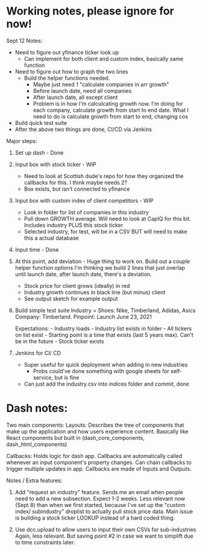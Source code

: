 # Working notes, please ignore for now!

Sept 12 Notes:
- Need to figure out yfinance ticker look up
    - Can implement for both client and custom index, basically same function
- Need to figure out how to graph the two lines
    - Build the helper functions needed. 
        - Maybe just need 1 "calculate companies in arr growth" 
        - Before launch date, need all companies 
        - After launch date, all except client 
        - Problem is in how I'm calculcating growth now. I'm doing 
        for each company, calculate growth from start to end date.
        What I need to do is calculate growth from start to end, changing cos
- Build quick test suite
- After the above two things are done, CI/CD via Jenkins

Major steps:
1. Set up dash - Done

2. Input box with stock ticker - WIP
    - Need to look at Scottish dude's repo for how they organized
    the callbacks for this. I think maybe needs 2? 
    - Box exists, but isn't connected to yfinance

3. Input box with custom index of client competitors - WIP
    - Look in folder for list of companies in this industry 
    - Pull down GROWTH average. Will need to look at CapIQ for this bit. Includes industry PLUS this stock ticker
    - Selected industry, for test, will be in a CSV BUT will need to make this a actual database 

4. Input time - Done 

5. At this point, add deviation - Huge thing to work on. 
Build out a couple helper function options 
I'm thinking we build 2 lines that just overlap until launch date,
after launch date, there's a deviation. 
    - Stock price for client grows (ideally) in red
    - Industry growth continues in black line (but minus) client 
    - See output sketch for example output

6. Build simple test suite 
    Industry = Shoes: Nike, Timberland, Adidas, Asics
    Company: Timberland. 
    Pinpoint: Launch June 23, 2021  

    Expectations:
        - Industry loads
            - Industry list exists in folder 
            - All tickers on list exist 
        - Starting point is a time that exists (last 5 years max). Can't be in the future
        - Stock ticker exists 

7. Jenkins for CI/ CD
    - Super useful for quick deployment when adding in new industries
        - Probs could've done something with google sheets for self-service, 
        but is fine 
    - Can just add the industry.csv into indices folder and commit, done 


# Dash notes:
Two main components:
Layouts: Describes the tree of components that make up the application and how users experience content. Basically like React components but built in (dash_core_components, dash_html_components) 

Callbacks: Holds logic for dash app. Callbacks are automatically called whenever an input component's property changes. Can chain callbacks to trigger multiple updates in app. Callbacks are made of Inputs and Outputs. 


Notes / Extra features:
1. Add "request an industry" feature. Sends me an email
when people need to add a new subsection. Expect 1-2 weeks. 
Less relevant now (Sept 8) than when we first started, because I've set 
up the "custom index/ subindustry" droplist to actually pull stock price data.
Main issue is building a stock ticker LOOKUP instead of a hard coded thing. 

2. Use dcc.upload to allow users to input their own CSVs for sub-industries 
Again, less relevant. But saving point #2 in case we want to simplift due to 
time constraints later. 




